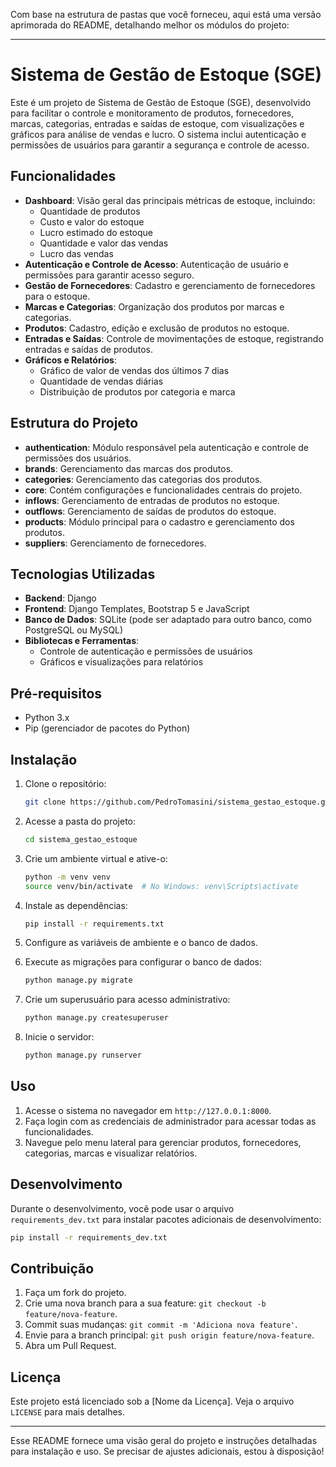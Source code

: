 Com base na estrutura de pastas que você forneceu, aqui está uma versão aprimorada do README, detalhando melhor os módulos do projeto:

---

# Sistema de Gestão de Estoque (SGE)

Este é um projeto de Sistema de Gestão de Estoque (SGE), desenvolvido para facilitar o controle e monitoramento de produtos, fornecedores, marcas, categorias, entradas e saídas de estoque, com visualizações e gráficos para análise de vendas e lucro. O sistema inclui autenticação e permissões de usuários para garantir a segurança e controle de acesso.

## Funcionalidades

- **Dashboard**: Visão geral das principais métricas de estoque, incluindo:
  - Quantidade de produtos
  - Custo e valor do estoque
  - Lucro estimado do estoque
  - Quantidade e valor das vendas
  - Lucro das vendas
- **Autenticação e Controle de Acesso**: Autenticação de usuário e permissões para garantir acesso seguro.
- **Gestão de Fornecedores**: Cadastro e gerenciamento de fornecedores para o estoque.
- **Marcas e Categorias**: Organização dos produtos por marcas e categorias.
- **Produtos**: Cadastro, edição e exclusão de produtos no estoque.
- **Entradas e Saídas**: Controle de movimentações de estoque, registrando entradas e saídas de produtos.
- **Gráficos e Relatórios**:
  - Gráfico de valor de vendas dos últimos 7 dias
  - Quantidade de vendas diárias
  - Distribuição de produtos por categoria e marca

## Estrutura do Projeto

- **authentication**: Módulo responsável pela autenticação e controle de permissões dos usuários.
- **brands**: Gerenciamento das marcas dos produtos.
- **categories**: Gerenciamento das categorias dos produtos.
- **core**: Contém configurações e funcionalidades centrais do projeto.
- **inflows**: Gerenciamento de entradas de produtos no estoque.
- **outflows**: Gerenciamento de saídas de produtos do estoque.
- **products**: Módulo principal para o cadastro e gerenciamento dos produtos.
- **suppliers**: Gerenciamento de fornecedores.

## Tecnologias Utilizadas

- **Backend**: Django
- **Frontend**: Django Templates, Bootstrap 5 e JavaScript
- **Banco de Dados**: SQLite (pode ser adaptado para outro banco, como PostgreSQL ou MySQL)
- **Bibliotecas e Ferramentas**:
  - Controle de autenticação e permissões de usuários
  - Gráficos e visualizações para relatórios

## Pré-requisitos

- Python 3.x
- Pip (gerenciador de pacotes do Python)

## Instalação

1. Clone o repositório:
   ```bash
   git clone https://github.com/PedroTomasini/sistema_gestao_estoque.git
   ```

2. Acesse a pasta do projeto:
   ```bash
   cd sistema_gestao_estoque
   ```

3. Crie um ambiente virtual e ative-o:
   ```bash
   python -m venv venv
   source venv/bin/activate  # No Windows: venv\Scripts\activate
   ```

4. Instale as dependências:
   ```bash
   pip install -r requirements.txt
   ```

5. Configure as variáveis de ambiente e o banco de dados.

6. Execute as migrações para configurar o banco de dados:
   ```bash
   python manage.py migrate
   ```

7. Crie um superusuário para acesso administrativo:
   ```bash
   python manage.py createsuperuser
   ```

8. Inicie o servidor:
   ```bash
   python manage.py runserver
   ```

## Uso

1. Acesse o sistema no navegador em `http://127.0.0.1:8000`.
2. Faça login com as credenciais de administrador para acessar todas as funcionalidades.
3. Navegue pelo menu lateral para gerenciar produtos, fornecedores, categorias, marcas e visualizar relatórios.

## Desenvolvimento

Durante o desenvolvimento, você pode usar o arquivo `requirements_dev.txt` para instalar pacotes adicionais de desenvolvimento:

```bash
pip install -r requirements_dev.txt
```

## Contribuição

1. Faça um fork do projeto.
2. Crie uma nova branch para a sua feature: `git checkout -b feature/nova-feature`.
3. Commit suas mudanças: `git commit -m 'Adiciona nova feature'`.
4. Envie para a branch principal: `git push origin feature/nova-feature`.
5. Abra um Pull Request.

## Licença

Este projeto está licenciado sob a [Nome da Licença]. Veja o arquivo `LICENSE` para mais detalhes.

---

Esse README fornece uma visão geral do projeto e instruções detalhadas para instalação e uso. Se precisar de ajustes adicionais, estou à disposição!
